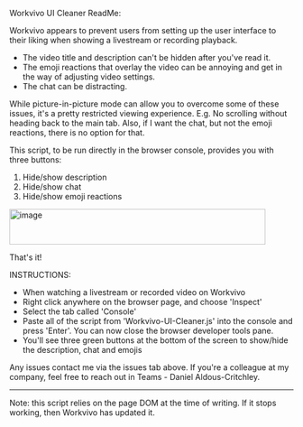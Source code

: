 Workvivo UI Cleaner ReadMe:

Workvivo appears to prevent users from setting up the user interface to their liking when showing a livestream or recording playback.

- The video title and description can't be hidden after you've read it.
- The emoji reactions that overlay the video can be annoying and get in the way of adjusting video settings.
- The chat can be distracting.

While picture-in-picture mode can allow you to overcome some of these issues, it's a pretty restricted viewing experience. E.g. No scrolling without heading back to the main tab. Also, if I want the chat, but not the emoji reactions, there is no option for that.

This script, to be run directly in the browser console, provides you with three buttons:
1. Hide/show description
2. Hide/show chat
3. Hide/show emoji reactions

<img width="454" height="63" alt="image" src="https://github.com/user-attachments/assets/f6baead4-431a-4c08-9be6-3eb38d304f70" />

That's it!


INSTRUCTIONS:
 - When watching a livestream or recorded video on Workvivo
 - Right click anywhere on the browser page, and choose 'Inspect'
 - Select the tab called 'Console'
 - Paste all of the script from 'Workvivo-UI-Cleaner.js' into the console and press 'Enter'. You can now close the browser developer tools pane.
 - You'll see three green buttons at the bottom of the screen to show/hide the description, chat and emojis 
 
 Any issues contact me via the issues tab above. If you're a colleague at my company, feel free to reach out in Teams - Daniel Aldous-Critchley.


---
Note: this script relies on the page DOM at the time of writing. If it stops working, then Workvivo has updated it.
